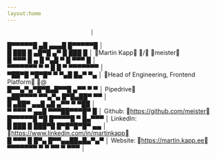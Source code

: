 ```yaml
---
layout:home
---
```

                               │                                                
   █▀▀▀▀▀█ ▄█ ▄▄▄█   █▀▀▀▀▀█   │                                                
   █ ███ █ ▄█▀█   ▄▀ █ ███ █   │   <span class="color-229">Martin Kapp</span> <span class="color-90">/</span> <span class="color-215">meister</span>                        <br/>
   █ ▀▀▀ █ ▄ █ ▀▄█ ▀ █ ▀▀▀ █   │                                                
   ▀▀▀▀▀▀▀ ▀ ▀ █ █ ▀ ▀▀▀▀▀▀▀   │                                                
   ▀██▀█ ▀█▀█▀ ▀  ▀▄█ █▄▀ ▀▄   │   <span class="color-84">Head of Engineering, Frontend Platform</span> <span class="color-215">@     
   █▀▀▄▀▄▀█▀█▄█▀▀█ ▄▀▀ ▀ ▀     │   Pipedrive</span>                                    
   ▄██▀▀▀▀ ▀▀▄▀▄  █▀█▄██▀ ▀▀   │                                                
   █  ▄██▀ ▄▄█ ▄█  ▄▀▀ ▀ ▀██   │                                                
   ▀ ▀▀▀ ▀ ▄▄█ ▀▀▀██▀▀▀█▀  █   │   Github:    <span class="color-215">https://github.com/meister</span>        
   █▀▀▀▀▀█ ▀█ █▀▀▀▀█ ▀ █▄▀▀▀   │   LinkedIn:                                    
   █ ███ █ ███▀█ █▀█▀█▀█▀ ▄▄   │   <span class="color-215">https://www.linkedin.com/in/martinkapp</span>       
   █ ▀▀▀ █ █▀▄ █▀▀▄▄██▄█▄▀▄▀   │   Website:   <span class="color-215">https://martin.kapp.ee</span>            
   ▀▀▀▀▀▀▀ ▀ ▀   ▀▀ ▀    ▀▀▀   │                                                

